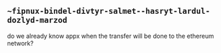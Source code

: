 ## `~fipnux-bindel-divtyr-salmet--hasryt-lardul-dozlyd-marzod`
do we already know appx when the transfer will be done to the ethereum network?